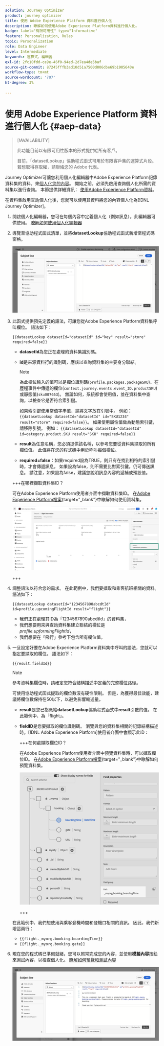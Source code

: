 ```yaml
---
solution: Journey Optimizer
product: journey optimizer
title: 使用 Adobe Experience Platform 資料進行個人化
description: 瞭解如何使用Adobe Experience Platform資料進行個人化。
badge: label="有限可用性" type="Informative"
feature: Personalization, Rules
topic: Personalization
role: Data Engineer
level: Intermediate
keywords: 運算式，編輯器
exl-id: 2fc10fdd-ca9e-46f0-94ed-2d7ea4de5baf
source-git-commit: 87245fffb3ad10d51a7500d006dbe69b1905640e
workflow-type: tm+mt
source-wordcount: '707'
ht-degree: 3%

---
```


# 使用 Adobe Experience Platform 資料進行個人化 {#aep-data}

>[!AVAILABILITY]
>
>此功能目前以有限可用性版本的形式提供給所有客戶。
>
>目前，「datasetLookup」協助程式函式可用於有限客戶集的運算式片段。 若想取得存取權，請聯絡您的 Adobe 代表。

Journey Optimizer可讓您利用個人化編輯器中Adobe Experience Platform記錄資料集的資料，來[個人化您的內容](../personalization/personalize.md)。 開始之前，必須先啟用查詢個人化所需的資料集以進行查詢。 本節提供詳細資訊： [使用Adobe Experience Platform資料](../data/lookup-aep-data.md)。

在資料集啟用查詢個人化後，您就可以使用其資料將您的內容個人化為[!DNL Journey Optimizer]。

1. 開啟個人化編輯器，您可在每個內容中定義個人化（例如訊息），此編輯器可供使用。 [瞭解如何使用個人化編輯器](../personalization/personalization-build-expressions.md)

1. 導覽至協助程式函式清單，並將&#x200B;**datasetLookup**&#x200B;協助程式函式新增至程式碼窗格。

   ![](assets/aep-data-helper.png)

1. 此函式提供預先定義的語法，可讓您從Adobe Experience Platform資料集呼叫欄位。 語法如下：

   ```
   {{datasetLookup datasetId="datasetId" id="key" result="store" required=false}}
   ```

   * **datasetId**&#x200B;為您正在處理的資料集識別碼。
   * **id**&#x200B;是來源資料行的識別碼，應該以查詢資料集的主要身分聯結。

     >[!NOTE]
     >
     >為此欄位輸入的值可以是欄位識別碼(`profile.packages.packageSKU`)、在歷程事件中傳遞的欄位(`context.journey.events.event_ID.productSKU`)或靜態值(`sku007653`)。 無論如何，系統都會使用值，並在資料集中查詢，以檢查它是否符合索引鍵。
     >
     >如果索引鍵使用常值字串值，請將文字放在引號中。 例如： `{{datasetLookup datasetId="datasetId" id="SKU1234" result="store" required=false}}`。 如果使用屬性值做為動態索引鍵，請移除引號。 例如： `{{datasetLookup datasetId="datasetId" id=category.product.SKU result="SKU" required=false}}`

   * **result**&#x200B;為任意名稱，您必須提供該名稱，以參考您要從資料集擷取的所有欄位值。 此值將在您的程式碼中用於呼叫每個欄位。

   * **required=false**：如果required設為TRUE，則只有在找到相符的索引鍵時，才會傳遞訊息。 如果設為false，則不需要比對索引鍵，仍可傳送訊息。 請注意，如果設為false，建議您說明訊息內容的遞補或預設值。

   +++在哪裡擷取資料集ID？

   可在Adobe Experience Platform使用者介面中擷取資料集ID。 在[Adobe Experience Platform檔案](https://experienceleague.adobe.com/zh-hant/docs/experience-platform/catalog/datasets/user-guide#view-datasets){target="_blank"}中瞭解如何使用資料集。

   ![](assets/aep-data-dataset.png)

   +++

1. 調整語法以符合您的需求。 在此範例中，我們要擷取和乘客航班相關的資料。 語法如下：

   ```
   {{datasetLookup datasetId="1234567890abcdtId" id=profile.upcomingFlightId result="flight"}}
   ```

   * 我們正在處理其ID為「1234567890abcdtId」的資料集，
   * 我們想要用來與查詢資料集建立聯結的欄位是&#x200B;*profile.upformingFlightId*，
   * 我們想要在「飛行」參考下包含所有欄位值。

1. 一旦設定好要在Adobe Experience Platform資料集中呼叫的語法，您就可以指定要擷取的欄位。 語法如下：

   ```
   {{result.fieldId}}
   ```

   >[!NOTE]
   >
   >參考資料集欄位時，請確定您符合結構描述中定義的完整欄位路徑。
   >
   >可使用協助程式函式提取的欄位數沒有硬性限制。 但是，為獲得最佳效能，建議將欄位數保持在50以下，以避免影響輸送量。

   * **result**&#x200B;是您已指派給&#x200B;**datasetLookup**&#x200B;協助程式函式中&#x200B;**result**&#x200B;引數的值。 在此範例中，為「flight」。
   * **fieldID**&#x200B;是您要擷取的欄位識別碼。 瀏覽與您的資料集相關的記錄結構描述時，[!DNL Adobe Experience Platform]使用者介面中會顯示此ID：

     +++在何處擷取欄位ID？

     在Adobe Experience Platform使用者介面中預覽資料集時，可以擷取欄位ID。 在[Adobe Experience Platform檔案](https://experienceleague.adobe.com/zh-hant/docs/experience-platform/catalog/datasets/user-guide#preview){target="_blank"}中瞭解如何預覽資料集。

     ![](assets/aep-data-field.png)

     +++

   在此範例中，我們想使用與乘客登機時間和登機口相關的資訊。 因此，我們新增這兩行：

   * `{{flight._myorg.booking.boardingTime}}`
   * `{{flight._myorg.booking.gate}}`

1. 現在您的程式碼已準備就緒，您可以照常完成您的內容，並使用&#x200B;**模擬內容**&#x200B;按鈕來測試內容，以檢查個人化。 [瞭解如何預覽和測試內容](../content-management/preview-test.md)


   ![](assets/aep-data-sample.png)
